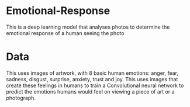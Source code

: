 # Emotional-Response
This is a deep learning model that analyses photos to determine the emotional response of a human seeing the photo

# Data
This uses images of artwork, with 8 basic human emotions: anger, fear, sadness, disgust, surprise, anxiety, trust and joy.
This uses images that create these feelings in humans to train a Convolutional neural network to predict the emotions humans would feel on viewing a piece of art or a photograph.
